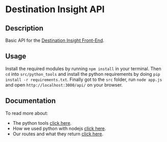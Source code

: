 # Destination Insight API

## Description

Basic API for the [Destination Insight Front-End](https://github.com/oSoc20/destination-insight-fe).

## Usage

Install the required modules by running `npm install` in your terminal.
Then `cd` into `src/python_tools` and install the python requirements by doing `pip install -r requirements.txt`.
Finally got to the `src` folder, run `node app.js` and open `http://localhost:3000/api/` on your browser.

## Documentation

To read more about:
- The python tools [click here](src/python_tools/README.md).
- How we used python with nodejs [click here](src/utils/README.md).
- Our routes and what they return [click here](src/routes/README.md).
